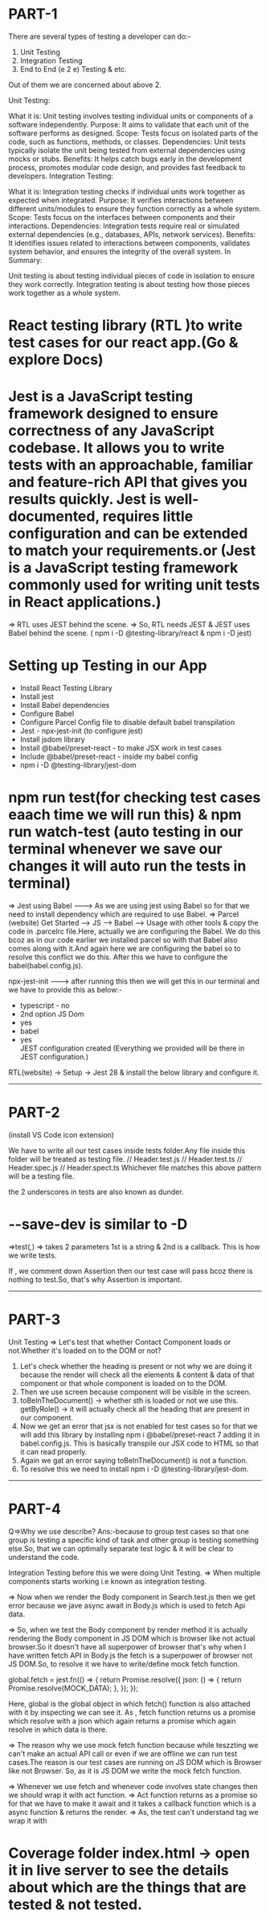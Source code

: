 # PART-1

There are several types of testing a developer can do:-

1. Unit Testing
2. Integration Testing
3. End to End (e 2 e) Testing & etc.

Out of them we are concerned about above 2.

Unit Testing:

What it is: Unit testing involves testing individual units or components of a software independently.
Purpose: It aims to validate that each unit of the software performs as designed.
Scope: Tests focus on isolated parts of the code, such as functions, methods, or classes.
Dependencies: Unit tests typically isolate the unit being tested from external dependencies using mocks or stubs.
Benefits: It helps catch bugs early in the development process, promotes modular code design, and provides fast feedback to developers.
Integration Testing:

What it is: Integration testing checks if individual units work together as expected when integrated.
Purpose: It verifies interactions between different units/modules to ensure they function correctly as a whole system.
Scope: Tests focus on the interfaces between components and their interactions.
Dependencies: Integration tests require real or simulated external dependencies (e.g., databases, APIs, network services).
Benefits: It identifies issues related to interactions between components, validates system behavior, and ensures the integrity of the overall system.
In Summary:

Unit testing is about testing individual pieces of code in isolation to ensure they work correctly.
Integration testing is about testing how those pieces work together as a whole system.

# React testing library (RTL )to write test cases for our react app.(Go & explore Docs)

# Jest is a JavaScript testing framework designed to ensure correctness of any JavaScript codebase. It allows you to write tests with an approachable, familiar and feature-rich API that gives you results quickly. Jest is well-documented, requires little configuration and can be extended to match your requirements.or (Jest is a JavaScript testing framework commonly used for writing unit tests in React applications.)

=> RTL uses JEST behind the scene.
=> So, RTL needs JEST & JEST uses Babel behind the scene.
( npm i -D @testing-library/react & npm i -D jest)

# Setting up Testing in our App

- Install React Testing Library
- Install jest
- Install Babel dependencies
- Configure Babel
- Configure Parcel Config file to disable default babel transpilation
- Jest - npx-jest-init (to configure jest)
- Install jsdom library
- Install @babel/preset-react - to make JSX work in test cases
- Include @babel/preset-react - inside my babel config
- npm i -D @testing-library/jest-dom

# npm run test(for checking test cases eaach time we will run this) & npm run watch-test (auto testing in our terminal whenever we save our changes it will auto run the tests in terminal)

=> Jest using Babel ---> As we are using jest using Babel so for that we need to install dependency which are required to use Babel.
=> Parcel (website) Get Started --> JS --> Babel --> Usage with other tools & copy the code in .parcelrc file.Here, actually we are configuring the Babel. We do this bcoz as in our code earlier we installed parcel so with that Babel also comes along with it.And again here we are configuring the babel so to resolve this conflict we do this. After this we have to configure the babel(babel.config.js).

npx-jest-init ---> after running this then we will get this in our terminal and we have to provide this as below:-

- typescript - no
- 2nd option JS Dom
- yes
- babel
- yes  
  JEST configuration created
  (Everything we provided will be there in JEST configuration.)

RTL(website) -> Setup -> Jest 28 & install the below library and configure it.

---

# PART-2

(install VS Code icon extension)

We have to write all our test cases inside tests folder.Any file inside this folder will be treated as testing file.
// Header.test.js
// Header.test.ts
// Header.spec.js
// Header.spect.ts
Whichever file matches this above pattern will be a testing file.

the 2 underscores in tests are also known as dunder.

# --save-dev is similar to -D

=>test(_,_) => takes 2 parameters 1st is a string & 2nd is a callback. This is how we write tests.

If , we comment down Assertion then our test case will pass bcoz there is nothing to test.So, that's why Assertion is important.

---

# PART-3

Unit Testing
=> Let's test that whether Contact Component loads or not.Whether it's loaded on to the DOM or not?

1. Let's check whether the heading is present or not why we are doing it because the render will check all the elements & content & data of that component or that whole component is loaded on to the DOM.
2. Then we use screen because component will be visible in the screen.
3. toBeInTheDocument() -> whether sth is loaded or not we use this. getByRole() -> it will actually check all the heading that are present in our component.
4. Now we get an error that jsx is not enabled for test cases so for that we will add this library by installing npm i @babel/preset-react 7 adding it in babel.config.js. This is basically transpile our JSX code to HTML so that it can read properly.
5. Again we gat an error saying toBeInTheDocument() is not a function.
6. To resolve this we need to install npm i -D @testing-library/jest-dom.

---

# PART-4

Q=>Why we use describe?
Ans:-because to group test cases so that one group is testing a specific kind of task and other group is testing something else.So, that we can optimally separate test logic & it will be clear to understand the code.

Integration Testing before this we were doing Unit Testing.
=> When multiple components starts working i.e known as integration testing.

=> Now when we render the Body component in Search.test.js then we get error because we jave async await in Body.js which is used to fetch Api data.

=> So, when we test the Body component by render method it is actually rendering the Body component in JS DOM which is browser like not actual browser.So it doesn't have all superpower of browser that's why when I have written fetch API in Body.js the fetch is a superpower of browser not JS DOM.So, to resolve it we have to write/define mock fetch function.

global.fetch = jest.fn(() => {
return Promise.resolve({
json: () => {
return Promise.resolve(MOCK_DATA);
},
});
});

Here, global is the global object in which fetch() function is also attached with it by inspecting we can see it.
As , fetch function returns us a promise which resolve with a json which again returns a promise which again resolve in which data is there.

=> The reason why we use mock fetch function because while teszzting we can't make an actual API call or even if we are offline we can run test cases.The reason is our test cases are running on JS DOM which is Browser like not Browser. So, as it is JS DOM we write the mock fetch function.

=> Whenever we use fetch and whenever code involves state changes then we should wrap it with act function.
=> Act function returns as a promise so for that we have to make it await and it takes a callback function which is a async function & returns the render.
=> As, the test can't understand <Link> tag we wrap it with <BrowserRouter>

# Coverage folder index.html -> open it in live server to see the details about which are the things that are tested & not tested.
